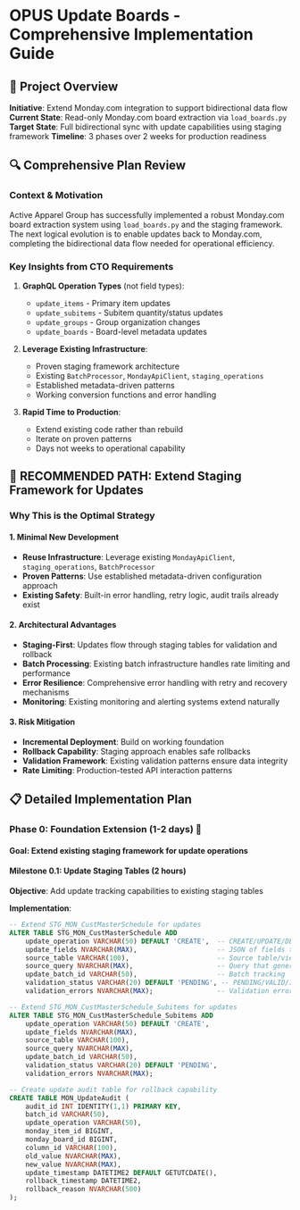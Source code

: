 # OPUS Update Boards - Comprehensive Implementation Guide

## 🎯 **Project Overview**

**Initiative**: Extend Monday.com integration to support bidirectional data flow
**Current State**: Read-only Monday.com board extraction via `load_boards.py`
**Target State**: Full bidirectional sync with update capabilities using staging framework
**Timeline**: 3 phases over 2 weeks for production readiness

## 🔍 **Comprehensive Plan Review**

### **Context & Motivation**

Active Apparel Group has successfully implemented a robust Monday.com board extraction system using `load_boards.py` and the staging framework. The next logical evolution is to enable updates back to Monday.com, completing the bidirectional data flow needed for operational efficiency.

### **Key Insights from CTO Requirements**

1. **GraphQL Operation Types** (not field types):
   - `update_items` - Primary item updates
   - `update_subitems` - Subitem quantity/status updates  
   - `update_groups` - Group organization changes
   - `update_boards` - Board-level metadata updates

2. **Leverage Existing Infrastructure**:
   - Proven staging framework architecture
   - Existing `BatchProcessor`, `MondayApiClient`, `staging_operations`
   - Established metadata-driven patterns
   - Working conversion functions and error handling

3. **Rapid Time to Production**:
   - Extend existing code rather than rebuild
   - Iterate on proven patterns
   - Days not weeks to operational capability

## 🚀 **RECOMMENDED PATH: Extend Staging Framework for Updates**

### **Why This is the Optimal Strategy**

#### **1. Minimal New Development**
- **Reuse Infrastructure**: Leverage existing `MondayApiClient`, `staging_operations`, `BatchProcessor`
- **Proven Patterns**: Use established metadata-driven configuration approach
- **Existing Safety**: Built-in error handling, retry logic, audit trails already exist

#### **2. Architectural Advantages**
- **Staging-First**: Updates flow through staging tables for validation and rollback
- **Batch Processing**: Existing batch infrastructure handles rate limiting and performance
- **Error Resilience**: Comprehensive error handling with retry and recovery mechanisms
- **Monitoring**: Existing monitoring and alerting systems extend naturally

#### **3. Risk Mitigation**
- **Incremental Deployment**: Build on working foundation
- **Rollback Capability**: Staging approach enables safe rollbacks
- **Validation Framework**: Existing validation patterns ensure data integrity
- **Rate Limiting**: Production-tested API interaction patterns

## 📋 **Detailed Implementation Plan**

### **Phase 0: Foundation Extension** (1-2 days) 🚀

#### **Goal**: Extend existing staging framework for update operations

#### **Milestone 0.1: Update Staging Tables** (2 hours)

**Objective**: Add update tracking capabilities to existing staging tables

**Implementation**:
```sql
-- Extend STG_MON_CustMasterSchedule for updates
ALTER TABLE STG_MON_CustMasterSchedule ADD
    update_operation VARCHAR(50) DEFAULT 'CREATE',  -- CREATE/UPDATE/DELETE
    update_fields NVARCHAR(MAX),                    -- JSON of fields to update
    source_table VARCHAR(100),                      -- Source table/view name
    source_query NVARCHAR(MAX),                     -- Query that generated update
    update_batch_id VARCHAR(50),                    -- Batch tracking
    validation_status VARCHAR(20) DEFAULT 'PENDING', -- PENDING/VALID/INVALID
    validation_errors NVARCHAR(MAX);                -- Validation error details

-- Extend STG_MON_CustMasterSchedule_Subitems for updates  
ALTER TABLE STG_MON_CustMasterSchedule_Subitems ADD
    update_operation VARCHAR(50) DEFAULT 'CREATE',
    update_fields NVARCHAR(MAX),
    source_table VARCHAR(100),
    source_query NVARCHAR(MAX),
    update_batch_id VARCHAR(50),
    validation_status VARCHAR(20) DEFAULT 'PENDING',
    validation_errors NVARCHAR(MAX);

-- Create update audit table for rollback capability
CREATE TABLE MON_UpdateAudit (
    audit_id INT IDENTITY(1,1) PRIMARY KEY,
    batch_id VARCHAR(50),
    update_operation VARCHAR(50),
    monday_item_id BIGINT,
    monday_board_id BIGINT,
    column_id VARCHAR(100),
    old_value NVARCHAR(MAX),
    new_value NVARCHAR(MAX),
    update_timestamp DATETIME2 DEFAULT GETUTCDATE(),
    rollback_timestamp DATETIME2,
    rollback_reason NVARCHAR(500)
);